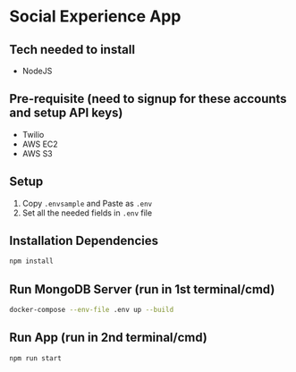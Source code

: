 # Social Experience App

## Tech needed to install
* NodeJS

## Pre-requisite (need to signup for these accounts and setup API keys)
* Twilio
* AWS EC2
* AWS S3

## Setup
1. Copy `.envsample` and Paste as `.env` 
2. Set all the needed fields in `.env` file


## Installation Dependencies

```sh
npm install
```

## Run MongoDB Server (run in 1st terminal/cmd)
```sh
docker-compose --env-file .env up --build
```

## Run App (run in 2nd terminal/cmd)
```sh
npm run start
```
